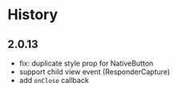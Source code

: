 # History

## 2.0.13

- fix: duplicate style prop for NativeButton
- support child view event (ResponderCapture)
- add `onClose` callback